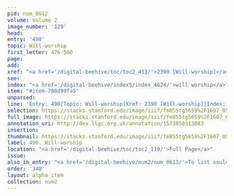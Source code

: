 ```yaml
---
pid: num_0612
volume: Volume 2
image_number: '129'
head: 
entry: '490'
topic: Will-worship
first_letter: 476-500
page: 
add: 
xref: "<a href='/digital-beehive/toc/toc2_413/'>2390 [Will-worship]</a>"
see: 
index: "<a href='/digital-beehive/index5/index_4624/'>will worship</a>"
item: "#item-788d99fa5"
unparsed: 
line: 'Entry: 490|Topic: Will-worship|Xref: 2390 [Will-worship]|Index: will worship|#item-788d99fa5'
selection: https://stacks.stanford.edu/image/iiif/fm855tg5659%2F1607_0596/369,913,2971,426/full/0/default.jpg
full_image: https://stacks.stanford.edu/image/iiif/fm855tg5659%2F1607_0596/full/full/0/default.jpg
annotation_uri: http://dev.llgc.org.uk/annotation/1573850313083
insertion: 
thumbnail: https://stacks.stanford.edu/image/iiif/fm855tg5659%2F1607_0596/369,913,600,180/250,/0/default.jpg
label: 490. Will-worship
location: "<a href='/digital-beehive/toc/toc2_119/'>Full Page</a>"
issue: 
also_in_entry: "<a href='/digital-beehive/num2/num_0613/'>To list souldiers</a>"
order: '340'
layout: alpha_item
collection: num2
---
```

